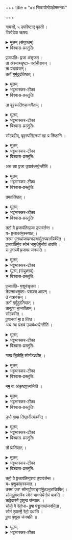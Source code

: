 +++
title = "०४ चित्रायोगोपहोममन्त्राः"

+++

गायत्री, ५ उपरिष्टाद् बृहती ।  
विश्वेदेवा ऋषयः

<details><summary>मूलम् (संयुक्तम्)</summary>

प्र॒जाप॑तिᳶ प्र॒जा अ॑सृजत॒ ता अ॑स्माथ्सृ॒ष्टाᳶ परा॑चीराय॒न्ता यत्राव॑स॒न्ततो॑ ग॒र्मुदुद॑तिष्ठ॒त्ता बृह॒स्पति॑श्चा॒न्ववै॑ता॒ꣳ॒ सो॑ऽब्रवी॒द्बृह॒स्पति॑र॒नया॑ त्वा॒ प्र ति॑ष्ठा॒न्यथ॑ त्वा प्र॒जा उ॒पाव॑र्थ्स्य॒न्तीति॒ तम्प्राति॑ष्ठ॒त्ततो॒ वै प्र॒जाप॑तिम्प्र॒जा उ॒पाव॑र्तन्त॒ यᳶ प्र॒जाका॑म॒स्स्यात्तस्मा॑ ए॒तम्प्रा॑जाप॒त्यङ्गा॑र्मु॒तञ्च॒रुन्निर्व॑पेत्प्र॒जाप॑तिम् [12]  ए॒व स्वेन॑ भाग॒धेये॒नोप॑ धावति॒ स ए॒वास्मै॑ प्र॒जाम्प्र ज॑नयति
</details>

<details open><summary>विश्वास-प्रस्तुतिः</summary>

प्र॒जाप॑तिᳶ प्र॒जा अ॑सृजत ।   
ता अ॑स्माथ्सृ॒ष्टाᳶ परा॑चीरायन् ।  
ता यत्राव॑सन्।  
ततो॑ ग॒र्मुदुद॑तिष्ठत् ।  
</details>

<details><summary>मूलम्</summary>

प्र॒जाप॑तिᳶ प्र॒जा अ॑सृजत ।   
ता अ॑स्माथ्सृ॒ष्टाᳶ परा॑चीरायन् ।  
ता यत्राव॑सन्।  
ततो॑ ग॒र्मुदुद॑तिष्ठत् ।  
</details>

<details><summary>भट्टभास्कर-टीका</summary>

1प्रजापतिः प्रजा असृजतेत्यादि ॥ पराचीः पराचीनगतयः अपुनरावृत्ता एव यद्गताः ता यत्रावसन् ततो गर्मुदुदतिष्ठत् अकृष्टादेव प्रदेशात् स्वयमेवाजायत । विजातीयेन सहोत्पन्नः तृणविशेषो गर्मुत् । ओषधीनां दुष्टपरिणाम इत्येके ।
</details>

<details open><summary>विश्वास-प्रस्तुतिः</summary>

ता बृह॒स्पति॑श्चा॒न्ववै॑ताम् ।  
</details>

<details><summary>मूलम्</summary>

ता बृह॒स्पति॑श्चा॒न्ववै॑ताम् ।  
</details>

<details><summary>भट्टभास्कर-टीका</summary>

अथ ताः बृहस्पतिः प्रजापातिश्चान्ववैतां पश्चादनुसृत्य अवगतवन्तौ ।
</details>

<details open><summary>विश्वास-प्रस्तुतिः</summary>

सो॑ऽब्रवी॒द्, बृह॒स्पति॑र॒नया॑ त्वा॒ प्र ति॑ष्ठानि ।  
</details>

<details><summary>मूलम्</summary>

सो॑ऽब्रवी॒द्, बृह॒स्पति॑र॒नया॑ त्वा॒ प्र ति॑ष्ठानि ।  
</details>

<details><summary>भट्टभास्कर-टीका</summary>

अथ सोब्रवीद्बृहस्पतिः प्रजापतिं अनया गर्मुता त्वां प्रतिष्ठानि प्रकर्षेण स्थापयामि ।
</details>

<details open><summary>विश्वास-प्रस्तुतिः</summary>

अथ॑ त्वा प्र॒जा उ॒पाव॑र्थ्स्य॒न्तीति॑ ।  
</details>

<details><summary>मूलम्</summary>

अथ॑ त्वा प्र॒जा उ॒पाव॑र्थ्स्य॒न्तीति॑ ।  
</details>

<details><summary>भट्टभास्कर-टीका</summary>

अथ प्रकृष्टस्थितिकं त्वां प्रजा उपावर्त्स्यन्तीति ।
</details>

<details open><summary>विश्वास-प्रस्तुतिः</summary>

तम्प्राति॑ष्ठत् ।  
</details>

<details><summary>मूलम्</summary>

तम्प्राति॑ष्ठत् ।  
</details>

<details><summary>भट्टभास्कर-टीका</summary>

अथ तं गार्मुतेन चरुणा प्रातिष्ठत् प्रकृष्टं स्थापितवान् । यत्र धात्वार्थनिवृत्तौ प्रशब्दः तत्रैव 'समवप्रविभ्यस्सथः' इत्यात्मनेपदमकर्मकस्यैव भवति, इह तु सकर्मक एव प्रकृष्टार्थां स्थिथौ वर्तते, तेनात्मनेपदाभावः, यथा - 'ब्रह्मन् प्रस्थास्यामः समिधमाधाय' इति । तत्रापि हि प्रकृष्टस्थितिकर्मा तिष्ठतिः, न तु स्थितिन्निवृत्तिकर्मा ।
</details>

<details open><summary>विश्वास-प्रस्तुतिः</summary>

ततो॒ वै प्र॒जाप॑तिम्प्र॒जा उ॒पाव॑र्तन्त ।  
यᳶ प्र॒जाका॑म॒स्स्यात् ।  
तस्मा॑ ए॒तम्प्रा॑जाप॒त्यङ्गा॑र्मु॒तञ्च॒रुन्निर्व॑पेत् ।  
प्र॒जाप॑तिमे॒व स्वेन॑ भाग॒धेये॒नोप॑ धावति ।  
स ए॒वास्मै॑ प्र॒जाम्प्र ज॑नयति ।  
</details>

<details><summary>मूलम्</summary>

ततो॒ वै प्र॒जाप॑तिम्प्र॒जा उ॒पाव॑र्तन्त ।  
यᳶ प्र॒जाका॑म॒स्स्यात् ।  
तस्मा॑ ए॒तम्प्रा॑जाप॒त्यङ्गा॑र्मु॒तञ्च॒रुन्निर्व॑पेत् ।  
प्र॒जाप॑तिमे॒व स्वेन॑ भाग॒धेये॒नोप॑ धावति ।  
स ए॒वास्मै॑ प्र॒जाम्प्र ज॑नयति ।  
</details>

<details><summary>भट्टभास्कर-टीका</summary>

ततो वा इत्यादि । गतम् ॥
</details>

<details><summary>मूलम् (संयुक्तम्)</summary>

प्र॒जाप॑तिᳶ प॒शून॑सृजत॒ ते॑ऽस्माथ्सृ॒ष्टाᳶ परा॑ञ्च आय॒न्ते यत्राव॑स॒न्ततो॑ ग॒र्मुदुद॑तिष्ठ॒त्तान्पू॒षा चा॒न्ववै॑ता॒ꣳ॒ सो॑ऽब्रवीत्पू॒षानया॑ मा॒ प्र ति॒ष्ठाथ॑ त्वा प॒शव॑ उ॒पाव॑र्थ्स्य॒न्तीति॒ माम्प्र ति॒ष्ठेति॒ सोमो॑ऽब्रवी॒न्मम॒ वै [13]  अ॒कृ॒ष्ट॒प॒च्यमित्यु॒भौ वा॒म्प्र ति॑ष्ठा॒नीत्य॑ब्रवी॒त्तौ प्राति॑ष्ठ॒त्ततो॒ वै प्र॒जाप॑तिम्प॒शव॑ उ॒पाव॑र्तन्त॒ यᳶ प॒शुका॑म॒स्स्यात्तस्मा॑ ए॒तꣳ सो॑मापौ॒ष्णङ्गा॑र्मु॒तञ्च॒रुन्निर्व॑पेथ्सोमापू॒षणा॑वे॒व स्वेन॑ भाग॒धेये॒नोप॑ धावति॒ तावे॒वास्मै॑ प॒शून्प्र ज॑नयत॒स्सोमो॒ वै रे॑तो॒धाᳶ पू॒षा प॑शू॒नाम्प्र॑जनयि॒ता सोम॑ ए॒वास्मै॒ रेतो॒ दधा॑ति पू॒षा प॒शून्प्र ज॑नयति ॥ [14]  
</details>

<details open><summary>विश्वास-प्रस्तुतिः</summary>

प्र॒जाप॑तिᳶ प॒शून॑सृजत ।  
ते॑ऽस्माथ्सृ॒ष्टाᳶ परा॑ञ्च आयन् ।  
ते यत्राव॑सन् ।  
ततो॑ ग॒र्मुदुद॑तिष्ठत् ।  
तान्पू॒षा चा॒न्ववै॑ताम् ।  
सो॑ऽब्रवीत् ।  
पू॒षानया॑ मा॒ प्र ति॑ष्ठ।  
अथ॑ त्वा प॒शव॑ उ॒पाव॑र्थ्स्य॒न्तीति॑ ।  
</details>

<details><summary>मूलम्</summary>

प्र॒जाप॑तिᳶ प॒शून॑सृजत ।  
ते॑ऽस्माथ्सृ॒ष्टाᳶ परा॑ञ्च आयन् ।  
ते यत्राव॑सन् ।  
ततो॑ ग॒र्मुदुद॑तिष्ठत् ।  
तान्पू॒षा चा॒न्ववै॑ताम् ।  
सो॑ऽब्रवीत् ।  
पू॒षानया॑ मा॒ प्र ति॑ष्ठ।  
अथ॑ त्वा प॒शव॑ उ॒पाव॑र्थ्स्य॒न्तीति॑ ।  
</details>

<details><summary>भट्टभास्कर-टीका</summary>

2पूषा चेति ॥ पूषा च प्रजापतिश्च, अथ सोब्रवीत्पूषा प्रजापतिं अनया गर्मुता प्रतिष्ठ ततो मयि प्रकृष्टस्थितिके सति त्वां पशव उपावर्त्स्यन्तीति ।
</details>

<details open><summary>विश्वास-प्रस्तुतिः</summary>

माम्प्र ति॒ष्ठेति॒ सोमो॑ऽब्रवीत् ।  
</details>

<details><summary>मूलम्</summary>

माम्प्र ति॒ष्ठेति॒ सोमो॑ऽब्रवीत् ।  
</details>

<details><summary>भट्टभास्कर-टीका</summary>

अत्रान्तरे सोमोपि मां प्रतिष्ठेति प्रजापतिमब्रवीत् ।
</details>

<details open><summary>विश्वास-प्रस्तुतिः</summary>

मम॒ वा अ॑कृष्टप॒च्यमिति॑ ।  
</details>

<details><summary>मूलम्</summary>

मम॒ वा अ॑कृष्टप॒च्यमिति॑ ।  
</details>

<details><summary>भट्टभास्कर-टीका</summary>

मदीयं ह्यकृष्ठपच्यं, तस्मादनया मां प्रतिष्ठेति । अकृष्टः स्वयमेव पच्यते इत्यकृष्टपच्यम् । 'अकृष्टे च' इति य[क्यप्]प्रत्ययः ।
</details>

<details open><summary>विश्वास-प्रस्तुतिः</summary>

उ॒भौ वा॒म्प्र ति॑ष्ठा॒नीत्य॑ब्रवीत् ।
</details>

<details><summary>मूलम्</summary>

उ॒भौ वा॒म्प्र ति॑ष्ठा॒नीत्य॑ब्रवीत् ।
</details>

<details><summary>भट्टभास्कर-टीका</summary>

अप उभावपि युवां प्रतिष्ठानीति प्रजापतिरब्रवीत् सोमापूषणौ ।
</details>

<details open><summary>विश्वास-प्रस्तुतिः</summary>

तौ प्राति॑ष्ठत् ।  
</details>

<details><summary>मूलम्</summary>

तौ प्राति॑ष्ठत् ।  
</details>

<details><summary>भट्टभास्कर-टीका</summary>

ततस्तौ गार्मुतेन चरुणा प्रातिष्ठत् ।
</details>

<details open><summary>विश्वास-प्रस्तुतिः</summary>

ततो॒ वै प्र॒जाप॑तिम्प॒शव॑ उ॒पाव॑र्तन्त ।  
यᳶ प॒शुका॑म॒स्स्यात् ।  
तस्मा॑ ए॒तꣳ सो॑मापौ॒ष्णङ्गा॑र्मु॒तञ्च॒रुन्निर्व॑पेत् ।  
सो॒मा॒पू॒ष॒णा॑वे॒व स्वेन॑ भाग॒धेये॒नोप॑ धावति ।  
तावे॒वास्मै॑ प॒शून्प्र ज॑नयतः ।  
सोमो॒ वै रे॑तो॒धाᳶ पू॒षा प॑शू॒नाम्प्र॑जनयि॒ता ,  
सोम॑ ए॒वास्मै॒ रेतो॒ दधा॑ति ।  
पू॒षा प॒शून्प्र ज॑नयति ॥  
</details>

<details><summary>मूलम्</summary>

ततो॒ वै प्र॒जाप॑तिम्प॒शव॑ उ॒पाव॑र्तन्त ।  
यᳶ प॒शुका॑म॒स्स्यात् ।  
तस्मा॑ ए॒तꣳ सो॑मापौ॒ष्णङ्गा॑र्मु॒तञ्च॒रुन्निर्व॑पेत् ।  
सो॒मा॒पू॒ष॒णा॑वे॒व स्वेन॑ भाग॒धेये॒नोप॑ धावति ।  
तावे॒वास्मै॑ प॒शून्प्र ज॑नयतः ।  
सोमो॒ वै रे॑तो॒धाᳶ पू॒षा प॑शू॒नाम्प्र॑जनयि॒ता ,  
सोम॑ ए॒वास्मै॒ रेतो॒ दधा॑ति ।  
पू॒षा प॒शून्प्र ज॑नयति ॥  
</details>

<details><summary>भट्टभास्कर-टीका</summary>

ततो वा इत्यादि । गतम् ॥

इति द्वितीये चतुर्थे चतुर्थोनुवाकः ॥  
</details>
